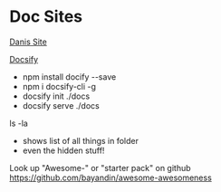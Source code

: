 # Doc Sites

[Danis Site](https://droxey.com/docs/#/)

[Docsify](https://www.npmjs.com/package/docsify, "List of Features")
- npm install docify --save
- npm i docsify-cli -g
- docsify init ./docs
- docsify serve ./docs

ls -la
- shows list of all things in folder
- even the hidden stuff!

Look up "Awesome-" or "starter pack" on github
https://github.com/bayandin/awesome-awesomeness
